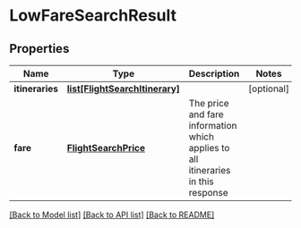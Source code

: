 # LowFareSearchResult

## Properties
Name | Type | Description | Notes
------------ | ------------- | ------------- | -------------
**itineraries** | [**list[FlightSearchItinerary]**](FlightSearchItinerary.md) |  | [optional] 
**fare** | [**FlightSearchPrice**](FlightSearchPrice.md) | The price and fare information which applies to all itineraries in this response | 

[[Back to Model list]](../README.md#documentation-for-models) [[Back to API list]](../README.md#documentation-for-api-endpoints) [[Back to README]](../README.md)


